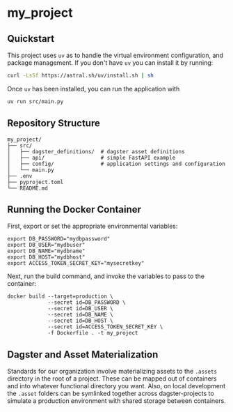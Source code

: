 # my_project

## Quickstart
This project uses `uv` as to handle the virtual environment configuration, and package management. If you don't have `uv` you can install it by running:

```bash
curl -LsSf https://astral.sh/uv/install.sh | sh
```

Once `uv` has been installed, you can run the application with

```bash
uv run src/main.py
```

## Repository Structure
```
my_project/
├── src/
│   ├── dagster_definitions/  # dagster asset definitions
│   ├── api/                  # simple FastAPI example
│   ├── config/               # application settings and configuration
│   └── main.py
├── .env
├── pyproject.toml
└── README.md
```


## Running the Docker Container
First, export or set the appropriate environmental variables:
```
export DB_PASSWORD="mydbpassword"
export DB_USER="mydbuser"
export DB_NAME="mydbname"
export DB_HOST="mydbhost"
export ACCESS_TOKEN_SECRET_KEY="mysecretkey"
```

Next, run the build command, and invoke the variables to pass to the container:
```
docker build --target=production \
             --secret id=DB_PASSWORD \
             --secret id=DB_USER \
             --secret id=DB_NAME \
             --secret id=DB_HOST \
             --secret id=ACCESS_TOKEN_SECRET_KEY \
             -f Dockerfile . -t my_project
```

## Dagster and Asset Materialization
Standards for our organization involve materializing assets to the `.assets` directory in the root of a project. These can be mapped out of containers and into whatever functional directory you want. Also, on local development the `.asset` folders can be symlinked together across dagster-projects to simulate a production environment with shared storage between containers.